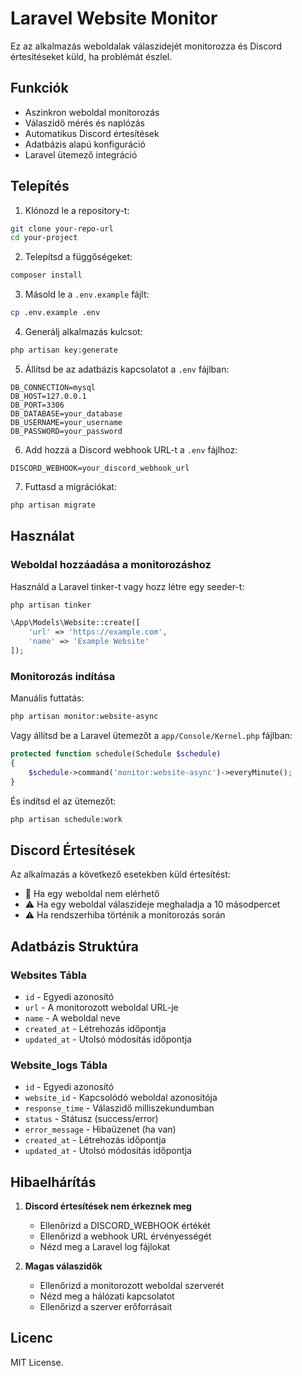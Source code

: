 # Laravel Website Monitor

Ez az alkalmazás weboldalak válaszidejét monitorozza és Discord értesítéseket küld, ha problémát észlel.

## Funkciók

- Aszinkron weboldal monitorozás
- Válaszidő mérés és naplózás
- Automatikus Discord értesítések
- Adatbázis alapú konfiguráció
- Laravel ütemező integráció

## Telepítés

1. Klónozd le a repository-t:
```bash
git clone your-repo-url
cd your-project
```

2. Telepítsd a függőségeket:
```bash
composer install
```

3. Másold le a `.env.example` fájlt:
```bash
cp .env.example .env
```

4. Generálj alkalmazás kulcsot:
```bash
php artisan key:generate
```

5. Állítsd be az adatbázis kapcsolatot a `.env` fájlban:
```
DB_CONNECTION=mysql
DB_HOST=127.0.0.1
DB_PORT=3306
DB_DATABASE=your_database
DB_USERNAME=your_username
DB_PASSWORD=your_password
```

6. Add hozzá a Discord webhook URL-t a `.env` fájlhoz:
```
DISCORD_WEBHOOK=your_discord_webhook_url
```

7. Futtasd a migrációkat:
```bash
php artisan migrate
```

## Használat

### Weboldal hozzáadása a monitorozáshoz

Használd a Laravel tinker-t vagy hozz létre egy seeder-t:

```bash
php artisan tinker
```

```php
\App\Models\Website::create([
    'url' => 'https://example.com',
    'name' => 'Example Website'
]);
```

### Monitorozás indítása

Manuális futtatás:
```bash
php artisan monitor:website-async
```

Vagy állítsd be a Laravel ütemezőt a `app/Console/Kernel.php` fájlban:
```php
protected function schedule(Schedule $schedule)
{
    $schedule->command('monitor:website-async')->everyMinute();
}
```

És indítsd el az ütemezőt:
```bash
php artisan schedule:work
```

## Discord Értesítések

Az alkalmazás a következő esetekben küld értesítést:

- 🔴 Ha egy weboldal nem elérhető
- ⚠️ Ha egy weboldal válaszideje meghaladja a 10 másodpercet
- ⚠️ Ha rendszerhiba történik a monitorozás során

## Adatbázis Struktúra

### Websites Tábla
- `id` - Egyedi azonosító
- `url` - A monitorozott weboldal URL-je
- `name` - A weboldal neve
- `created_at` - Létrehozás időpontja
- `updated_at` - Utolsó módosítás időpontja

### Website_logs Tábla
- `id` - Egyedi azonosító
- `website_id` - Kapcsolódó weboldal azonosítója
- `response_time` - Válaszidő milliszekundumban
- `status` - Státusz (success/error)
- `error_message` - Hibaüzenet (ha van)
- `created_at` - Létrehozás időpontja
- `updated_at` - Utolsó módosítás időpontja

## Hibaelhárítás

1. **Discord értesítések nem érkeznek meg**
   - Ellenőrizd a DISCORD_WEBHOOK értékét
   - Ellenőrizd a webhook URL érvényességét
   - Nézd meg a Laravel log fájlokat

2. **Magas válaszidők**
   - Ellenőrizd a monitorozott weboldal szerverét
   - Nézd meg a hálózati kapcsolatot
   - Ellenőrizd a szerver erőforrásait

## Licenc

MIT License.
